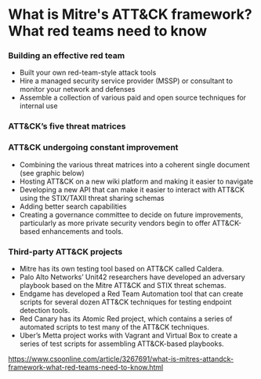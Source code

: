 # What is Mitre's ATT&CK framework? What red teams need to know


### Building an effective red team
* Built your own red-team-style attack tools  
* Hire a managed security service provider (MSSP) or consultant to monitor your network and defenses  
* Assemble a collection of various paid and open source techniques for internal use  

### ATT&CK’s five threat matrices

### ATT&CK undergoing constant improvement
* Combining the various threat matrices into a coherent single document (see graphic below)  
* Hosting ATT&CK on a new wiki platform and making it easier to navigate  
* Developing a new API that can make it easier to interact with ATT&CK using the STIX/TAXII threat sharing schemas  
* Adding better search capabilities  
* Creating a governance committee to decide on future improvements, particularly as more private security vendors begin to offer ATT&CK-based enhancements and tools.  

### Third-party ATT&CK projects
* Mitre has its own testing tool based on ATT&CK called Caldera.    
* Palo Alto Networks’ Unit42 researchers have developed an adversary playbook based on the Mitre ATT&CK and STIX threat schemas.  
* Endgame has developed a Red Team Automation tool that can create scripts for several dozen ATT&CK techniques for testing endpoint detection tools.  
* Red Canary has its Atomic Red project, which contains a series of automated scripts to test many of the ATT&CK techniques.  
* Uber’s Metta project works with Vagrant and Virtual Box to create a series of test scripts for assembling ATT&CK-based playbooks.  

https://www.csoonline.com/article/3267691/what-is-mitres-attandck-framework-what-red-teams-need-to-know.html

